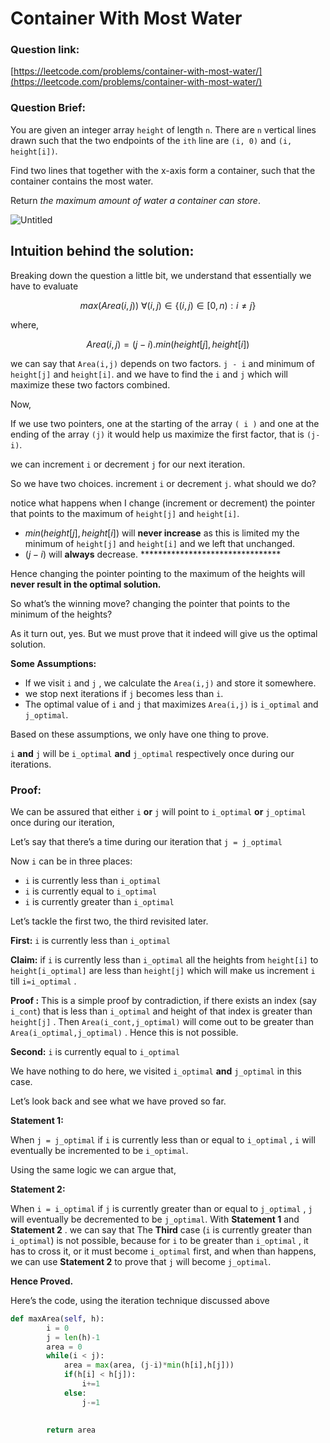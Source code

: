 # Container With Most Water

### Question link:

[https://leetcode.com/problems/container-with-most-water/](https://leetcode.com/problems/container-with-most-water/)

### Question Brief:

You are given an integer array `height` of length `n`. There are `n` vertical lines drawn such that the two endpoints of the `ith` line are `(i, 0)` and `(i, height[i])`.

Find two lines that together with the x-axis form a container, such that the container contains the most water.

Return *the maximum amount of water a container can store*.

![Untitled](https://i.imgur.com/aohnE4R.png)

## Intuition behind the solution:

Breaking down the question a little bit, we understand that essentially we have to evaluate 

$$
max(Area(i,j))\  \forall (i,j) \in \{ (i,j ) \in [0,n) : i\ne j \}
$$

where,

$$
Area(i,j) = (j-i).min(height[j],height[i])
$$

we can say that `Area(i,j)` depends on two factors. `j - i` and minimum of `height[j]` and `height[i]`. and we have to find the `i` and `j` which will maximize these two factors combined.

Now,

If we use two pointers, one at the starting of the array `( i )` and one at the ending of the array `(j)` it would help us maximize the first factor, that is `(j-i)`.

we can increment `i` or decrement `j` for our next iteration.

So we have two choices. increment `i` or decrement `j`. what should we do?

notice what happens when I change (increment or decrement) the pointer that points to the maximum of `height[j]` and `height[i]`.

- $min(height[j],height[i])$ will **********************************never increase********************************** as this is limited my the minimum of  `height[j]` and `height[i]` and we left that unchanged.
- $(j-i)$ will ****************always**************** decrease. ********************************

Hence changing the pointer pointing to the maximum of the heights will ************************************************************never result in the optimal solution.************************************************************  

So what’s the winning move? changing the pointer that points to the minimum of the heights?

As it turn out, yes. But we must prove that it indeed will give us the optimal solution.

**Some Assumptions:**

- If we visit `i` and `j` , we calculate the `Area(i,j)` and store it somewhere.
- we stop next iterations if `j` becomes less than `i`.
- The optimal value of `i` and `j` that maximizes `Area(i,j)` is `i_optimal` and `j_optimal`.

Based on these assumptions, we only have one thing to prove.

`i` **and** `j` will be `i_optimal` **and** `j_optimal` respectively once during our iterations.

### Proof:

We can be assured that either `i` **or** `j` will point to `i_optimal` **or** `j_optimal` once during our iteration,

Let’s say that there’s a time during our iteration that `j = j_optimal`

Now `i` can be in three places:

- `i` is currently less than `i_optimal`
- `i` is currently equal to  `i_optimal`
- `i` is currently greater than  `i_optimal`

Let’s tackle the first two, the third revisited later.

************First:************ `i` is currently less than `i_optimal`

**********Claim:********** if `i` is currently less than `i_optimal` all the heights from `height[i]` to  `height[i_optimal]` are less than `height[j]` which will make us increment `i` till `i=i_optimal` .

**Proof :** This is a simple proof by contradiction, if there exists an index (say `i_cont`) that is less than `i_optimal` and height of that index is greater than `height[j]` . Then `Area(i_cont,j_optimal)` will come out to be greater than `Area(i_optimal,j_optimal)` . Hence this is not possible.

************Second:************ `i` is currently equal to `i_optimal`

We have nothing to do here, we visited `i_optimal` **and** `j_optimal` in this case.

Let’s look back and see what we have proved so far.

************************Statement 1:************************

When `j = j_optimal` if `i` is currently less than or equal to `i_optimal` , `i` will eventually be incremented to be `i_optimal`.

Using the same logic we can argue that,

********Statement 2:********

When  `i = i_optimal` if `j` is currently greater than or equal to `j_optimal` , `j` will eventually be decremented to be `j_optimal`.
With ************************Statement 1************************ and ********Statement 2******** . we can say that The **********Third********** case (`i` is currently greater than  `i_optimal`) is not possible, because for `i` to be  greater than `i_optimal` , it has to cross it, or it must become `i_optimal` first, and when than happens, we can use **************************Statement 2**************************  to prove that `j` will become `j_optimal`.

**************************Hence Proved.**************************

Here’s the code, using the iteration technique discussed above

```python
def maxArea(self, h):
        i = 0
        j = len(h)-1
        area = 0
        while(i < j):
            area = max(area, (j-i)*min(h[i],h[j]))
            if(h[i] < h[j]):
                i+=1
            else:
                j-=1
        

        return area
```
